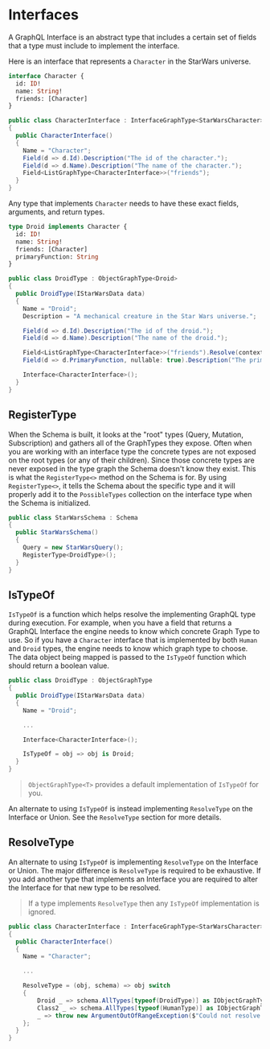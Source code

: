 # Interfaces

A GraphQL Interface is an abstract type that includes a certain set of fields that a type
must include to implement the interface.

Here is an interface that represents a `Character` in the StarWars universe.

```graphql
interface Character {
  id: ID!
  name: String!
  friends: [Character]
}
```

```csharp
public class CharacterInterface : InterfaceGraphType<StarWarsCharacter>
{
  public CharacterInterface()
  {
    Name = "Character";
    Field(d => d.Id).Description("The id of the character.");
    Field(d => d.Name).Description("The name of the character.");
    Field<ListGraphType<CharacterInterface>>("friends");
  }
}
```

Any type that implements `Character` needs to have these exact fields, arguments, and return types.

```graphql
type Droid implements Character {
  id: ID!
  name: String!
  friends: [Character]
  primaryFunction: String
}
```

```csharp
public class DroidType : ObjectGraphType<Droid>
{
  public DroidType(IStarWarsData data)
  {
    Name = "Droid";
    Description = "A mechanical creature in the Star Wars universe.";

    Field(d => d.Id).Description("The id of the droid.");
    Field(d => d.Name).Description("The name of the droid.");

    Field<ListGraphType<CharacterInterface>>("friends").Resolve(context => data.GetFriends(context.Source));
    Field(d => d.PrimaryFunction, nullable: true).Description("The primary function of the droid.");

    Interface<CharacterInterface>();
  }
}
```

## RegisterType

When the Schema is built, it looks at the "root" types (Query, Mutation, Subscription) and
gathers all of the GraphTypes they expose. Often when you are working with an interface type
the concrete types are not exposed on the root types (or any of their children). Since those
concrete types are never exposed in the type graph the Schema doesn't know they exist. This
is what the `RegisterType<>` method on the Schema is for.  By using `RegisterType<>`, it
tells the Schema about the specific type and it will properly add it to the `PossibleTypes`
collection on the interface type when the Schema is initialized.

```csharp
public class StarWarsSchema : Schema
{
  public StarWarsSchema()
  {
    Query = new StarWarsQuery();
    RegisterType<DroidType>();
  }
}
```

## IsTypeOf

`IsTypeOf` is a function which helps resolve the implementing GraphQL type during execution.
For example, when you have a field that returns a GraphQL Interface the engine needs to know
which concrete Graph Type to use.  So if you have a `Character` interface that is implemented
by both `Human` and `Droid` types, the engine needs to know which graph type to choose.
The data object being mapped is passed to the `IsTypeOf` function which should return a boolean value.

```csharp
public class DroidType : ObjectGraphType
{
  public DroidType(IStarWarsData data)
  {
    Name = "Droid";

    ...

    Interface<CharacterInterface>();

    IsTypeOf = obj => obj is Droid;
  }
}
```

> `ObjectGraphType<T>` provides a default implementation of `IsTypeOf` for you.

An alternate to using `IsTypeOf` is instead implementing `ResolveType` on the Interface
or Union. See the `ResolveType` section for more details.

## ResolveType

An alternate to using `IsTypeOf` is implementing `ResolveType` on the Interface or Union.
The major difference is `ResolveType` is required to be exhaustive.  If you add another type
that implements an Interface you are required to alter the Interface for that new type to be resolved.

> If a type implements `ResolveType` then any `IsTypeOf` implementation is ignored.

```csharp
public class CharacterInterface : InterfaceGraphType<StarWarsCharacter>
{
  public CharacterInterface()
  {
    Name = "Character";

    ...

    ResolveType = (obj, schema) => obj switch
    {
        Droid _ => schema.AllTypes[typeof(DroidType)] as IObjectGraphType,
        Class2 _ => schema.AllTypes[typeof(HumanType)] as IObjectGraphType,
        _ => throw new ArgumentOutOfRangeException($"Could not resolve graph type for {obj.GetType().Name}"),
    };
  }
}
```
